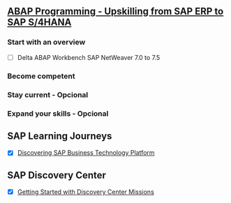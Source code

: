 ## [ABAP Programming - Upskilling from SAP ERP to SAP S/4HANA](https://help.sap.com/learning-journeys/138b6c1f704243f19e76668d1769e2ed)
### Start with an overview
- [ ] Delta ABAP Workbench SAP NetWeaver 7.0 to 7.5
### Become competent
### Stay current - Opcional
### Expand your skills - Opcional

## SAP Learning Journeys
- [X] [Discovering SAP Business Technology Platform](https://learning.sap.com/learning-journey/discover-sap-business-technology-platform)
	
  
## SAP Discovery Center
- [X] [Getting Started with Discovery Center Missions](https://discovery-center.cloud.sap/protected/index.html#/mymissiondetail/72709/)
